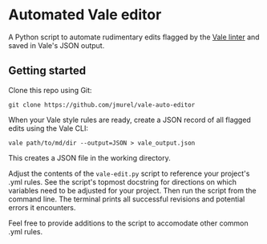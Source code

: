 # Automated Vale editor

A Python script to automate rudimentary edits flagged by the [Vale linter](https://github.com/errata-ai/vale) and saved in Vale's JSON output.


## Getting started

Clone this repo using Git:

```
git clone https://github.com/jmurel/vale-auto-editor
```

When your Vale style rules are ready, create a JSON record of all flagged edits using the Vale CLI:

```
vale path/to/md/dir --output=JSON > vale_output.json
```

This creates a JSON file in the working directory.

Adjust the contents of the `vale-edit.py` script to reference your project's .yml rules. See the script's topmost docstring for directions on which variables need to be adjusted for your project. Then run the script from the command line. The terminal prints all successful revisions and potential errors it encounters.

Feel free to provide additions to the script to accomodate other common .yml rules.